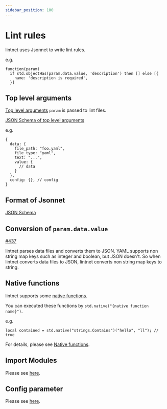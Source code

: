 ```yaml
---
sidebar_position: 100
---
```


# Lint rules

lintnet uses Jsonnet to write lint rules.

e.g.

```jsonnet
function(param)
  if std.objectHas(param.data.value, 'description') then [] else [{
    name: 'description is required',
  }]
```

## Top level arguments

[Top level arguments](https://jsonnet.org/ref/language.html#top-level-arguments-tlas) `param` is passed to lint files.

[JSON Schema of top level arguments](https://github.com/lintnet/lintnet/blob/main/json-schema/lint-top-level-argument.json)

e.g.

```json5
{
  data: {
    file_path: "foo.yaml",
    file_type: "yaml",
    text: "...",
    value: {
      // data
    }
  },
  config: {}, // config
}
```

## Format of Jsonnet

[JSON Schema](https://github.com/lintnet/lintnet/blob/main/json-schema/lint-result.json)

## Conversion of `param.data.value`

[#437](https://github.com/lintnet/lintnet/pull/437)

lintnet parses data files and converts them to JSON.
YAML supports non string map keys such as integer and boolean, but JSON doesn't.
So when lintnet converts data files to JSON, lintnet converts non string map keys to string.

## Native functions

lintnet supports some [native functions](https://pkg.go.dev/github.com/google/go-jsonnet#NativeFunction).

You can executed these functions by `std.native("{native function name}")`.

e.g.

```jsonnet
local contained = std.native("strings.Contains")("hello", "ll"); // true
```

For details, please see [Native functions](native-function.md).

## Import Modules

Please see [here](./module.md#2-imported-module).

## Config parameter

Please see [here](./config.md).
